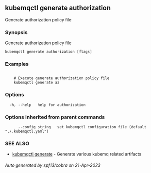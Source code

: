 ## kubemqctl generate authorization

Generate authorization policy file

### Synopsis

Generate authorization policy file

```
kubemqctl generate authorization [flags]
```

### Examples

```

	# Execute generate authorization policy file
 	kubemqctl generate az

```

### Options

```
  -h, --help   help for authorization
```

### Options inherited from parent commands

```
      --config string   set kubemqctl configuration file (default "./.kubemqctl.yaml")
```

### SEE ALSO

* [kubemqctl generate](kubemqctl_generate.md)	 - Generate various kubemq related artifacts

###### Auto generated by spf13/cobra on 21-Apr-2023
